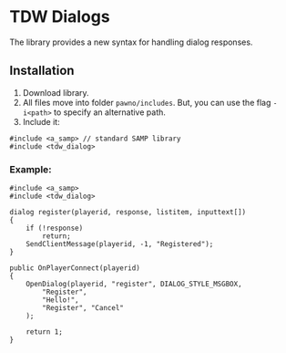 

# TDW Dialogs

The library provides a new syntax for handling dialog responses.

## Installation
1. Download library.
2. All files move into folder `pawno/includes`. But, you can use the flag `-i<path>` to specify an alternative path.
3. Include it:
```PAWN
#include <a_samp> // standard SAMP library
#include <tdw_dialog>
```

### Example:
```pawn
#include <a_samp>
#include <tdw_dialog>

dialog register(playerid, response, listitem, inputtext[])
{
	if (!response)
		return;
	SendClientMessage(playerid, -1, "Registered");
}

public OnPlayerConnect(playerid)
{
	OpenDialog(playerid, "register", DIALOG_STYLE_MSGBOX,
		"Register",
		"Hello!",
		"Register", "Cancel"
	);

	return 1;
}
